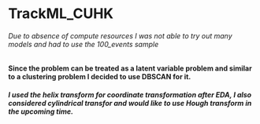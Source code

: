 # TrackML_CUHK
###### Due to absence of compute resources I was not able to try out many models and had to use the 100_events sample
#### Since the problem can be treated as a latent variable problem and similar to a clustering problem I decided to use DBSCAN for it.
##### I used the helix transform for coordinate transformation after EDA, I also considered cylindrical transfor and would like to use Hough transform in the upcoming time.

